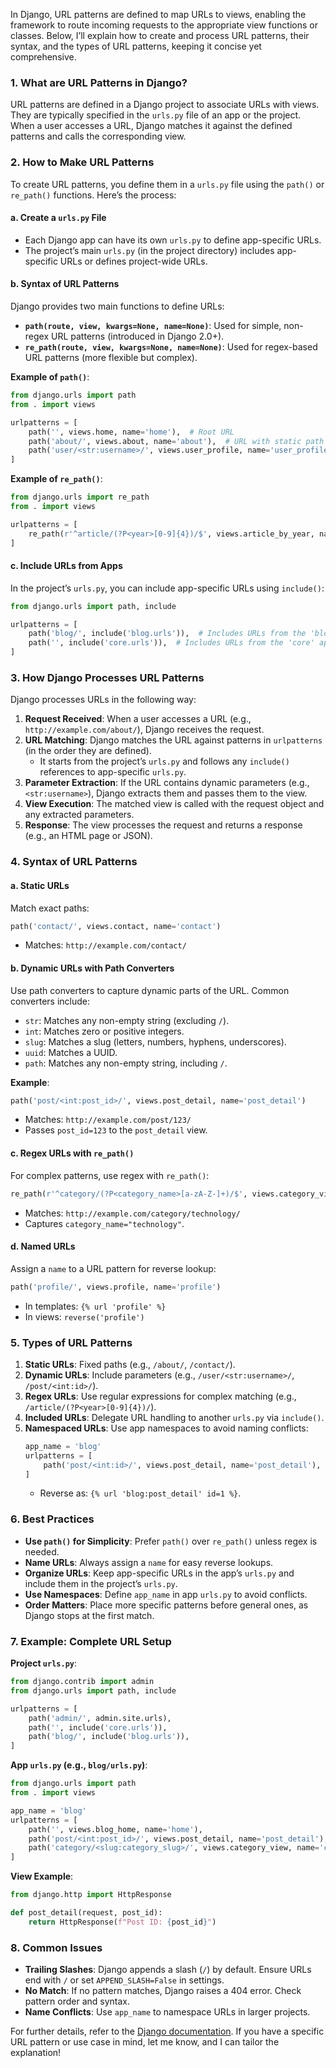 In Django, URL patterns are defined to map URLs to views, enabling the framework to route incoming requests to the appropriate view functions or classes. Below, I’ll explain how to create and process URL patterns, their syntax, and the types of URL patterns, keeping it concise yet comprehensive.

### 1. **What are URL Patterns in Django?**
URL patterns are defined in a Django project to associate URLs with views. They are typically specified in the `urls.py` file of an app or the project. When a user accesses a URL, Django matches it against the defined patterns and calls the corresponding view.

### 2. **How to Make URL Patterns**
To create URL patterns, you define them in a `urls.py` file using the `path()` or `re_path()` functions. Here’s the process:

#### a. **Create a `urls.py` File**
- Each Django app can have its own `urls.py` to define app-specific URLs.
- The project’s main `urls.py` (in the project directory) includes app-specific URLs or defines project-wide URLs.

#### b. **Syntax of URL Patterns**
Django provides two main functions to define URLs:
- **`path(route, view, kwargs=None, name=None)`**: Used for simple, non-regex URL patterns (introduced in Django 2.0+).
- **`re_path(route, view, kwargs=None, name=None)`**: Used for regex-based URL patterns (more flexible but complex).

**Example of `path()`**:
```python
from django.urls import path
from . import views

urlpatterns = [
    path('', views.home, name='home'),  # Root URL
    path('about/', views.about, name='about'),  # URL with static path
    path('user/<str:username>/', views.user_profile, name='user_profile'),  # URL with dynamic parameter
]
```

**Example of `re_path()`**:
```python
from django.urls import re_path
from . import views

urlpatterns = [
    re_path(r'^article/(?P<year>[0-9]{4})/$', views.article_by_year, name='article_by_year'),
]
```

#### c. **Include URLs from Apps**
In the project’s `urls.py`, you can include app-specific URLs using `include()`:
```python
from django.urls import path, include

urlpatterns = [
    path('blog/', include('blog.urls')),  # Includes URLs from the 'blog' app
    path('', include('core.urls')),  # Includes URLs from the 'core' app
]
```

### 3. **How Django Processes URL Patterns**
Django processes URLs in the following way:
1. **Request Received**: When a user accesses a URL (e.g., `http://example.com/about/`), Django receives the request.
2. **URL Matching**: Django matches the URL against patterns in `urlpatterns` (in the order they are defined).
   - It starts from the project’s `urls.py` and follows any `include()` references to app-specific `urls.py`.
3. **Parameter Extraction**: If the URL contains dynamic parameters (e.g., `<str:username>`), Django extracts them and passes them to the view.
4. **View Execution**: The matched view is called with the request object and any extracted parameters.
5. **Response**: The view processes the request and returns a response (e.g., an HTML page or JSON).

### 4. **Syntax of URL Patterns**
#### a. **Static URLs**
Match exact paths:
```python
path('contact/', views.contact, name='contact')
```
- Matches: `http://example.com/contact/`

#### b. **Dynamic URLs with Path Converters**
Use path converters to capture dynamic parts of the URL. Common converters include:
- `str`: Matches any non-empty string (excluding `/`).
- `int`: Matches zero or positive integers.
- `slug`: Matches a slug (letters, numbers, hyphens, underscores).
- `uuid`: Matches a UUID.
- `path`: Matches any non-empty string, including `/`.

**Example**:
```python
path('post/<int:post_id>/', views.post_detail, name='post_detail')
```
- Matches: `http://example.com/post/123/`
- Passes `post_id=123` to the `post_detail` view.

#### c. **Regex URLs with `re_path()`**
For complex patterns, use regex with `re_path()`:
```python
re_path(r'^category/(?P<category_name>[a-zA-Z-]+)/$', views.category_view, name='category')
```
- Matches: `http://example.com/category/technology/`
- Captures `category_name="technology"`.

#### d. **Named URLs**
Assign a `name` to a URL pattern for reverse lookup:
```python
path('profile/', views.profile, name='profile')
```
- In templates: `{% url 'profile' %}`
- In views: `reverse('profile')`

### 5. **Types of URL Patterns**
1. **Static URLs**: Fixed paths (e.g., `/about/`, `/contact/`).
2. **Dynamic URLs**: Include parameters (e.g., `/user/<str:username>/`, `/post/<int:id>/`).
3. **Regex URLs**: Use regular expressions for complex matching (e.g., `/article/(?P<year>[0-9]{4})/`).
4. **Included URLs**: Delegate URL handling to another `urls.py` via `include()`.
5. **Namespaced URLs**: Use app namespaces to avoid naming conflicts:
   ```python
   app_name = 'blog'
   urlpatterns = [
       path('post/<int:id>/', views.post_detail, name='post_detail'),
   ]
   ```
   - Reverse as: `{% url 'blog:post_detail' id=1 %}`.

### 6. **Best Practices**
- **Use `path()` for Simplicity**: Prefer `path()` over `re_path()` unless regex is needed.
- **Name URLs**: Always assign a `name` for easy reverse lookups.
- **Organize URLs**: Keep app-specific URLs in the app’s `urls.py` and include them in the project’s `urls.py`.
- **Use Namespaces**: Define `app_name` in app `urls.py` to avoid conflicts.
- **Order Matters**: Place more specific patterns before general ones, as Django stops at the first match.

### 7. **Example: Complete URL Setup**
**Project `urls.py`**:
```python
from django.contrib import admin
from django.urls import path, include

urlpatterns = [
    path('admin/', admin.site.urls),
    path('', include('core.urls')),
    path('blog/', include('blog.urls')),
]
```

**App `urls.py` (e.g., `blog/urls.py`)**:
```python
from django.urls import path
from . import views

app_name = 'blog'
urlpatterns = [
    path('', views.blog_home, name='home'),
    path('post/<int:post_id>/', views.post_detail, name='post_detail'),
    path('category/<slug:category_slug>/', views.category_view, name='category'),
]
```

**View Example**:
```python
from django.http import HttpResponse

def post_detail(request, post_id):
    return HttpResponse(f"Post ID: {post_id}")
```

### 8. **Common Issues**
- **Trailing Slashes**: Django appends a slash (`/`) by default. Ensure URLs end with `/` or set `APPEND_SLASH=False` in settings.
- **No Match**: If no pattern matches, Django raises a 404 error. Check pattern order and syntax.
- **Name Conflicts**: Use `app_name` to namespace URLs in larger projects.

For further details, refer to the [Django documentation](https://docs.djangoproject.com/en/stable/topics/http/urls/). If you have a specific URL pattern or use case in mind, let me know, and I can tailor the explanation!